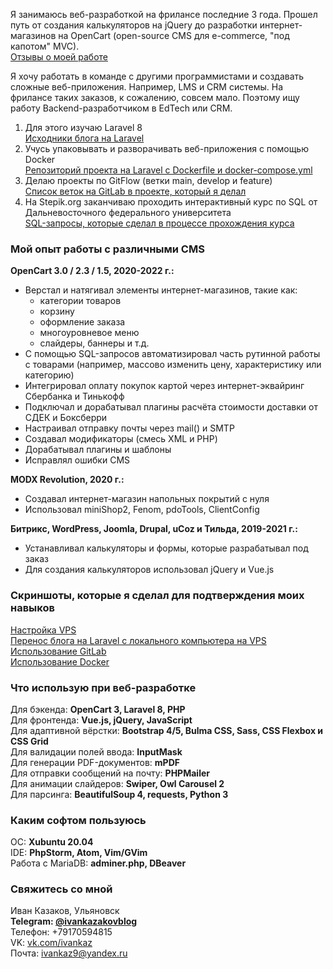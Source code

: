 Я занимаюсь веб-разработкой на фрилансе последние 3 года. Прошел путь от создания калькуляторов на jQuery до разработки интернет-магазинов на OpenCart (open-source CMS для e-commerce, "под капотом" MVC).\
[Отзывы о моей работе](https://github.com/Ivankaz/my-reviews)

Я хочу работать в команде с другими программистами и создавать сложные веб-приложения. Например, LMS и CRM системы. На фрилансе таких заказов, к сожалению, совсем мало. Поэтому ищу работу Backend-разработчиком в EdTech или CRM.
1. Для этого изучаю Laravel 8\
[Исходники блога на Laravel](https://github.com/Ivankaz/blog)
2. Учусь упаковывать и разворачивать веб-приложения с помощью Docker\
[Репозиторий проекта на Laravel с Dockerfile и docker-compose.yml](https://github.com/Ivankaz/learning-docker)
3. Делаю проекты по GitFlow (ветки main, develop и feature)\
[Список веток на GitLab в проекте, который я делал](https://gitlab.com/Ivankaz/astrio-test-task/-/branches/all)
4. На Stepik.org заканчиваю проходить интерактивный курс по SQL от Дальневосточного федерального университета\
[SQL-запросы, которые сделал в процессе прохождения курса](https://github.com/Ivankaz/learning-sql)

### Мой опыт работы с различными CMS
**OpenCart 3.0 / 2.3 / 1.5, 2020-2022 г.:** 
- Верстал и натягивал элементы интернет-магазинов, такие как:
  - категории товаров
  - корзину
  - оформление заказа
  - многоуровневое меню
  - слайдеры, баннеры и т.д.
- С помощью SQL-запросов автоматизировал часть рутинной работы с товарами (например, массово изменить цену, характеристику или категорию)
- Интегрировал оплату покупок картой через интернет-эквайринг Сбербанка и Тинькофф
- Подключал и дорабатывал плагины расчёта стоимости доставки от СДЕК и Боксберри
- Настраивал отправку почты через mail() и SMTP
- Создавал модификаторы (смесь XML и PHP)
- Дорабатывал плагины и шаблоны
- Исправлял ошибки CMS

**MODX Revolution, 2020 г.:**
- Создавал интернет-магазин напольных покрытий с нуля
- Использовал miniShop2, Fenom, pdoTools, ClientConfig

**Битрикс, WordPress, Joomla, Drupal, uCoz и Тильда, 2019-2021 г.:**
- Устанавливал калькуляторы и формы, которые разрабатывал под заказ
- Для создания калькуляторов использовал jQuery и Vue.js

### Скриншоты, которые я сделал для подтверждения моих навыков
[Настройка VPS](https://github.com/Ivankaz/my-skills/tree/main/%D0%9D%D0%B0%D1%81%D1%82%D1%80%D0%BE%D0%B9%D0%BA%D0%B0%20VPS)\
[Перенос блога на Laravel с локального компьютера на VPS](https://github.com/Ivankaz/my-skills/tree/main/%D0%9F%D0%B5%D1%80%D0%B5%D0%BD%D0%BE%D1%81%20%D0%B1%D0%BB%D0%BE%D0%B3%D0%B0%20%D1%81%20%D0%BB%D0%BE%D0%BA%D0%B0%D0%BB%D1%8C%D0%BD%D0%BE%D0%B3%D0%BE%20%D0%BA%D0%BE%D0%BC%D0%BF%D1%8C%D1%8E%D1%82%D0%B5%D1%80%D0%B0%20%D0%BD%D0%B0%20VPS)\
[Использование GitLab](https://github.com/Ivankaz/my-skills/tree/main/%D0%98%D1%81%D0%BF%D0%BE%D0%BB%D1%8C%D0%B7%D0%BE%D0%B2%D0%B0%D0%BD%D0%B8%D0%B5%20GitLab)\
[Использование Docker](https://github.com/Ivankaz/my-skills/tree/main/%D0%98%D1%81%D0%BF%D0%BE%D0%BB%D1%8C%D0%B7%D0%BE%D0%B2%D0%B0%D0%BD%D0%B8%D0%B5%20Docker)

### Что использую при веб-разработке
Для бэкенда: **OpenCart 3, Laravel 8, PHP**\
Для фронтенда: **Vue.js, jQuery, JavaScript**\
Для адаптивной вёрстки: **Bootstrap 4/5, Bulma CSS, Sass, CSS Flexbox и CSS Grid**\
Для валидации полей ввода: **InputMask**\
Для генерации PDF-документов: **mPDF**\
Для отправки сообщений на почту: **PHPMailer**\
Для анимации слайдеров: **Swiper, Owl Carousel 2**\
Для парсинга: **BeautifulSoup 4, requests, Python 3**

### Каким софтом пользуюсь
ОС: **Xubuntu 20.04**\
IDE: **PhpStorm, Atom, Vim/GVim**\
Работа с MariaDB: **adminer.php, DBeaver**

### Свяжитесь со мной
Иван Казаков, Ульяновск\
**Telegram: [@ivankazakovblog](https://t.me/ivankazakovblog)**\
Телефон: +79170594815\
VK: [vk.com/ivankaz](https://vk.com/ivankaz)\
Почта: ivankaz9@yandex.ru
